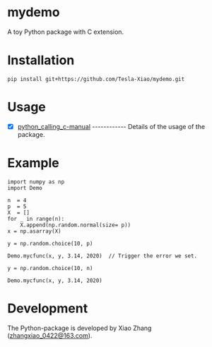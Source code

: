 # mydemo
  A toy Python package with C extension.  

# Installation

    pip install git+https://github.com/Tesla-Xiao/mydemo.git

# Usage

   - [x] [python_calling_c-manual](https://xliusufe.gitee.io/cp/rpk.html#3_python_calling_cc++) ------------ Details of the usage of the package.
   
# Example

    import numpy as np
    import Demo

    n  = 4
    p  = 5
    X  = []
    for _ in range(n):
        X.append(np.random.normal(size= p))
    x = np.asarray(X)

    y = np.random.choice(10, p)

    Demo.mycfunc(x, y, 3.14, 2020)  // Trigger the error we set.

    y = np.random.choice(10, n)

    Demo.mycfunc(x, y, 3.14, 2020)

# Development
The Python-package is developed by Xiao Zhang (zhangxiao_0422@163.com).
